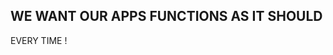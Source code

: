 <StandardTab choosen="reliability" />

<div class="text-center font-bold h-full overflow-y-auto m-4 mt-40">
  <h2>WE WANT OUR APPS FUNCTIONS AS IT SHOULD</h2>
  <p class="font-extralight text-6xl">EVERY TIME !</p>
</div>

<!--
Time: 26:00

- kita mau setiap fungsi yang sudah berjalan tidak rusak dikemudian hari
-->